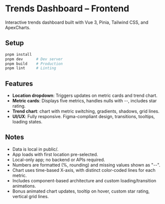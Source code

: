 # Trends Dashboard – Frontend

Interactive trends dashboard built with Vue 3, Pinia, Tailwind CSS, and ApexCharts.

## Setup

```sh
pnpm install
pnpm dev      # Dev server
pnpm build    # Production
pnpm lint     # Linting
```

## Features

- **Location dropdown**: Triggers updates on metric cards and trend chart.
- **Metric cards**: Displays five metrics, handles nulls with --, includes star rating.
- **Trend chart**: chart with metric switching, gradients, shadows, grid lines.
- **UI/UX**: Fully responsive. Figma-compliant design, transitions, tooltips, loading states.

## Notes

- Data is local in public/.
- App loads with first location pre-selected.
- Local-only app; no backend or APIs required.
- Numbers are formatted (%, rounding) and missing values shown as "--".
- Chart uses time-based X-axis, with distinct color-coded lines for each metric.
- Includes component-based architecture and custom loading/transition animations.
- Bonus animated chart updates, tooltip on hover, custom star rating, vertical grid lines.
